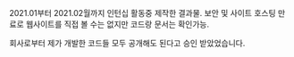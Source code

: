 2021.01부터 2021.02월까지 인턴십 활동중 제작한 결과물.
보안 및 사이트 호스팅 만료로 웹사이트를 직접 볼 수는 없지만 코드랑 문서는 확인가능.

회사로부터 제가 개발한 코드들 모두 공개해도 된다고 승인 받았었습니다.
